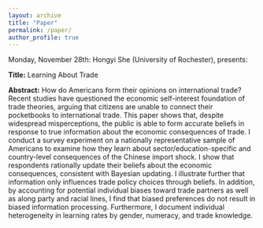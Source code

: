 ```yaml
---
layout: archive
title: "Paper"
permalink: /paper/
author_profile: true
---
```



Monday, November 28th:
Hongyi She (University of Rochester), presents:

**Title:** Learning About Trade

**Abstract:**
How do Americans form their opinions on international trade? Recent studies have questioned the economic self-interest foundation of trade theories, arguing that citizens are unable to connect their pocketbooks to international trade. This paper shows that, despite widespread misperceptions, the public is able to form accurate beliefs in response to true information about the economic consequences of trade. I conduct a survey experiment on a nationally representative sample of Americans to examine how they learn about sector/education-specific and country-level consequences of the Chinese import shock. I show that respondents rationally update their beliefs about the economic consequences, consistent with Bayesian updating. I illustrate further that information only influences trade policy choices through beliefs. In addition, by accounting for potential individual biases toward trade partners as well as along party and racial lines, I find that biased preferences do not result in biased information processing. Furthermore, I document individual heterogeneity in learning rates by gender, numeracy, and trade knowledge. 


